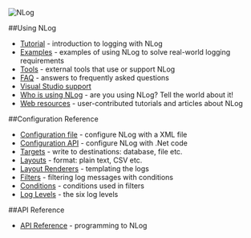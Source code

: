 ![NLog](http://nlog-project.org/images/NLog.png)

##Using NLog
* [Tutorial](wiki/Tutorial) - introduction to logging with NLog
* [Examples](wiki/Examples) - examples of using NLog to solve real-world logging requirements
* [Tools](wiki/Tools) - external tools that use or support NLog
* [FAQ](wiki/FAQ) - answers to frequently asked questions
* [Visual Studio support](wiki/Visual-Studio-support)
* [Who is using NLog](wiki/Who-Is-Using-NLog) - are you using NLog? Tell the world about it!
* [Web resources](wiki/Web-resources) - user-contributed tutorials and articles about NLog

##Configuration Reference
* [Configuration file](wiki/Configuration-file) - configure NLog with a XML file
* [Configuration API](wiki/Configuration-API) - configure NLog with .Net code
* [Targets](wiki/Targets) - write to destinations: database, file etc.
* [Layouts](wiki/Layouts) - format: plain text, CSV etc.
* [Layout Renderers](wiki/Layout-Renderers) - templating the logs
* [Filters](wiki/Filters) - filtering log messages with conditions
* [Conditions](wiki/Conditions) - conditions used in filters
* [Log Levels](wiki/Log-levels) - the six log levels

##API Reference
* [API Reference](http://nlog.github.io/documentation) - programming to NLog
